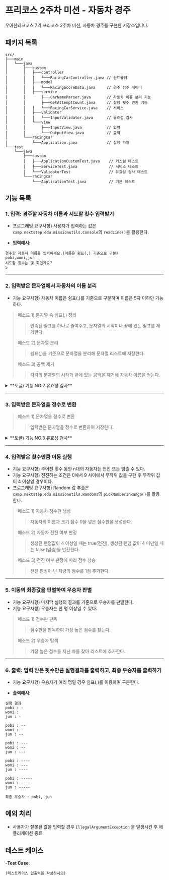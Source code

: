 # 프리코스 2주차 미션 - 자동차 경주

우아한테크코스 7기 프리코스 2주차 미션, 자동차 경주를 구현한 저장소입니다.

## 패키지 목록

```
src/
├───main
│   └───java
│       ├───custom
│       │   ├───controller
│       │   │   └───RacingCarController.java // 컨트롤러
│       │   ├───model
│       │   │   └───RacingScoreData.java     // 경주 점수 데이터
│       │   ├───service
│       │       ├───CarNameParser.java       // 자동차 이름 분리 기능
│       │       ├───GetAttemptCount.java     // 실행 횟수 변환 기능
│       │   │   └───RacingCarService.java    // 서비스
│       │   ├───validator
│       │   │   └───InputValidator.java      // 유효성 검사
│       │   └───view
│       │       ├───InputView.java           // 입력
│       │       └───OutputView.java          // 출력
│       └───racingcar
│           └───Application.java             // 실행 파일
└───test
    └───java
        ├───custom
        │   ├───ApplicationCustomTest.java    // 커스텀 테스트
        │   ├───ServiceTest.java              // 서비스 테스트
        │   └───ValidatorTest                 // 유효성 검사 테스트
        └───racingcar 
            └───ApplicationTest.java          // 기본 테스트
```

## 기능 목록

### 1. 입력: 경주할 자동차 이름과 시도할 횟수 입력받기

- 프로그래밍 요구사항) 사용자가 입력하는 값은 `camp.nextstep.edu.missionutils.Console`의 `readLine()`을 활용한다.

- **입력예시**:

```입력예시
경주할 자동차 이름을 입력하세요.(이름은 쉼표(,) 기준으로 구분)
pobi,woni,jun
시도할 횟수는 몇 회인가요?
5
```

---

### 2. 입력받은 문자열에서 자동차의 이름 분리

- 기능 요구사항) 자동차 이름은 쉼표(,)를 기준으로 구분하며 이름은 5자 이하만 가능하다.

> 메소드 1) 문자열 속 쉼표(,) 정리
>> 연속된 쉼표를 하나로 줄여주고, 문자열의 시작이나 끝에 있는 쉼표를 제거한다.
>
> 메소드 2) 문자열 분리
>> 쉼표(,)를 기준으로 문자열을 분리해 문자열 리스트에 저장한다.
>
> 메소드 3) 공백 제거
>> 각각의 문자열의 시작과 끝에 있는 공백을 제거해 자동차 이름을 얻는다.

<details>
<summary>**토글) 기능 NO.2 유효성 검사**</summary>

> - 자동차 이름이 null 이거나 빈 문자열이거나 공백으로만 구성되어 있을 때 예외처리한다.
>
> - 자동차가 2대 미만으로 입력되었을때 예외처리한다. (자동차 **경주** 이기 때문에 경주가 성립하려면 2대 이상 필요)
>
> - 자동차의 이름이 5자 초과일 때 예외처리한다.
>
> - 자동차 이름이 중복되었을때 예외처리한다.
>
> - 자동차 이름에 공백이 포함될 때 예외처리한다.
>
> - (커스텀) 자동차 이름에 알파벳과 한글 외의 문자가 포함되어 있을 때 예외처리한다.

</details>

---

### 3. 입력받은 문자열을 정수로 변환

> 메소드 1) 문자열을 정수로 변환
>> 입력받은 문자열을 정수로 변환하여 저장한다.

<details>
<summary>**토글) 기능 NO.3 유효성 검사**</summary>

> - 실행 횟수가 null 이거나 빈 문자열이거나 공백으로만 구성되어 있을 때 예외처리한다.
>
> - 실행 횟수에 숫자 외의 문자가 포함되어 있을 때 예외처리한다.
>
> - 실행 횟수가 int 타입의 범위를 초과하여 오버플로우가 발생하면 예외처리한다.
>
> - 실행 횟수가 1회 미만 일 때 예외처리한다.

</details>

---

### 4. 입력받은 횟수만큼 이동 실행

- 기능 요구사항) 주어진 횟수 동안 n대의 자동차는 전진 또는 멈출 수 있다.
- 기능 요구사항) 전진하는 조건은 0에서 9 사이에서 무작위 값을 구한 후 무작위 값이 4 이상일 경우이다.
- 프로그래밍 요구사항) Random 값 추출은 `camp.nextstep.edu.missionutils.Randoms`의 `pickNumberInRange()`를 활용한다.

> 메소드 1) 자동차 점수판 생성
>> 자동차의 이름과 초기 점수 0을 넣은 점수판을 생성한다.
>
> 메소드 2) 자동차 전진 여부 판정
>> 생성된 랜덤값이 4 이상일 때는 true(전진), 생성된 랜덤 값이 4 미만일 때는 false(멈춤)을 반환한다.
>
> 메소드 3) 전진 여부 판정에 따라 점수 상승
>> 전진 판정이 난 차량의 점수를 1점 추가한다.

---

### 5. 이동의 최종값을 판별하여 우승자 판별

- 기능 요구사항) 마지막 실행의 결과를 기준으로 우승자를 판별한다.
- 기능 요구사항) 우승자는 한 명 이상일 수 있다.

> 메소드 1) 점수판 판독
>> 점수판을 판독하여 가장 높은 점수를 찾는다.
>
> 메소드 2) 우승자 탐색
>> 가장 높은 점수를 지닌 차를 찾아 리스트에 추가한다.

---

### 6. 출력: 입력 받은 횟수만큼 실행결과를 출력하고, 최종 우승자를 출력하기

- 기능 요구사항) 우승자가 여러 명일 경우 쉼표(,)를 이용하여 구분한다.

- **출력예시**:

```출력예시
실행 결과
pobi : -
woni : 
jun : -

pobi : --
woni : -
jun : --

pobi : ---
woni : --
jun : ---

pobi : ----
woni : ---
jun : ----

pobi : -----
woni : ----
jun : -----

최종 우승자 : pobi, jun
```

## 예외 처리

- 사용자가 잘못된 값을 입력할 경우 `IllegalArgumentException` 을 발생시킨 후 애플리케이션 종료

## 테스트 케이스

-**Test Case**:

```테스트케이스
(테스트케이스 입출력을 작성하시오)
```